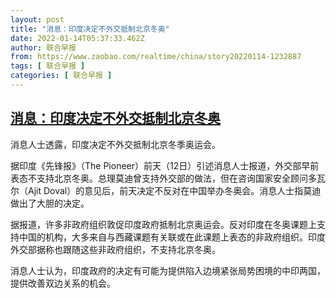 ```yaml
---
layout: post
title: "消息：印度决定不外交抵制北京冬奥"
date: 2022-01-14T05:37:33.462Z
author: 联合早报
from: https://www.zaobao.com/realtime/china/story20220114-1232887
tags: [ 联合早报 ]
categories: [ 联合早报 ]
---
```

<!--1642161960000-->
[消息：印度决定不外交抵制北京冬奥](https://www.zaobao.com/realtime/china/story20220114-1232887)
------

<div>
<p>消息人士透露，印度决定不外交抵制北京冬季奥运会。</p><p>据印度《先锋报》（The Pioneer）前天（12日）引述消息人士报道，外交部早前表态不支持北京冬奥。总理莫迪曾支持外交部的做法，但在咨询国家安全顾问多瓦尔（Ajit Doval）的意见后，前天决定不反对在中国举办冬奥会。消息人士指莫迪做出了大胆的决定。</p><p>据报道，许多非政府组织敦促印度政府抵制北京奥运会。反对印度在冬奥课题上支持中国的机构，大多来自与西藏课题有关联或在此课题上表态的非政府组织。印度外交部据称也跟随这些非政府组织，不支持北京冬奥。</p><section id="imu"><div id="dfp-ad-imu1">        </div></section><p>消息人士认为，印度政府的决定有可能为提供陷入边境紧张局势困境的中印两国，提供改善双边关系的机会。</p>      <div class="cx_paywall_placeholder" id="sph_cdp_40"></div>
</div>
